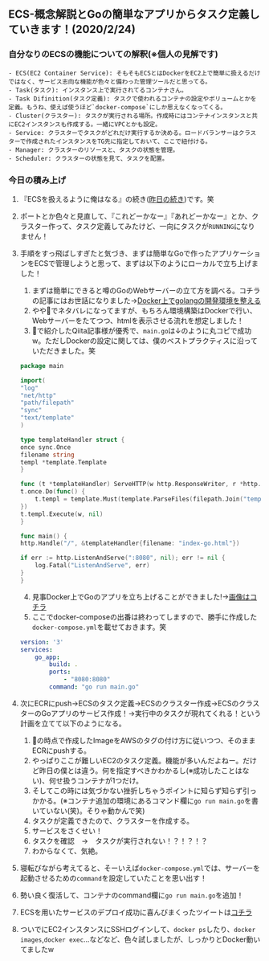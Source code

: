 ## ECS-概念解説とGoの簡単なアプリからタスク定義していきます！(2020/2/24)

### 自分なりのECSの機能についての解釈(※個人の見解です)
    - ECS(EC2 Container Service): そもそもECSとはDockerをEC2上で簡単に扱えるだけではなく、サービス志向な機能が色々と備わった管理ツールだと思ってる。
    - Task(タスク): インスタンス上で実行されてるコンテナさん。
    - Task Difinition(タスク定義): タスクで使われるコンテナの設定やボリュームとかを定義。もうね、使えば使うほど`docker-compose`にしか思えなくなってくる。
    - Cluster(クラスター): タスクが実行される場所。作成時にはコンテナインスタンスと共にEC2インスタンスも作成する。一緒にVPCとかも設定。
    - Service: クラスターでタスクがどれだけ実行するか決める。ロードバランサーはクラスターで作成されたインスタンスをTG先に指定しておいて、ここで紐付ける。
    - Manager: クラスターのリソースと、タスクの状態を管理。
    - Scheduler: クラスターの状態を見て、タスクを配置。

### 今日の積み上げ
1. 『ECSを扱えるように俺はなる』の続き([昨日の続き](https://github.com/Hirochon/til/blob/master/aws/ECS-概念を理解してこーぜ編.md))です。笑
2. ポートとか色々と見直して、『これどーかなー』『あれどーかなー』とか、クラスター作って、タスク定義してみたけど、一向にタスクが`RUNNING`になりません！
3. 手順をすっ飛ばしすぎたと気づき、まずは簡単なGoで作ったアプリケーションをECSで管理しようと思って、まずは以下のようにローカルで立ち上げました！
    1. まずは簡単にできると噂のGoのWebサーバーの立て方を調べる。コチラの記事にはお世話になりました→[Docker上でgolangの開発環境を整える](https://qiita.com/yasuno0327/items/be7fb992054f40b491cc)
    2. やや🔺でネタバレになってますが、もちろん環境構築はDockerで行い、Webサーバーをたてつつ、htmlを表示させる流れを想定しました！
    3. 🔺で紹介したQiita記事様が優秀で、`main.go`は↓のように丸コピで成功w。ただしDockerの設定に関しては、僕のベストプラクティスに沿っていただきました。笑

    ```golang:main.go
    package main

    import(
    "log"
    "net/http"
    "path/filepath"
    "sync"
    "text/template"
    )

    type templateHandler struct {
    once sync.Once
    filename string
    templ *template.Template
    }

    func (t *templateHandler) ServeHTTP(w http.ResponseWriter, r *http.Request) {
    t.once.Do(func() {
        t.templ = template.Must(template.ParseFiles(filepath.Join("templates", t.filename)))
    })
    t.templ.Execute(w, nil)
    }

    func main() {
    http.Handle("/", &templateHandler{filename: "index-go.html"})

    if err := http.ListenAndServe(":8080", nil); err != nil {
        log.Fatal("ListenAndServe", err)
    }
    }
    ```

    4. 見事Docker上でGoのアプリを立ち上げることができました!→[画像はコチラ](https://twitter.com/heacet43/status/1231830408582447105)
    5. ここでdocker-composeの出番は終わってしますので、勝手に作成した`docker-compose.yml`を載せておきます。笑

    ```yaml:docker-compose.yml
    version: '3'
    services:
        go_app:
            build: .
            ports:
                - "8080:8080"
            command: "go run main.go"
    ```

4. 次にECRにpush→ECSのタスク定義→ECSのクラスター作成→ECSのクラスターのGoアプリのサービス作成！→実行中のタスクが現れてくれる！という計画を立てて以下のようになる。
    1. 🔺の時点で作成したImageをAWSのタグの付け方に従いつつ、そのままECRにpushする。
    2. やっぱりここが難しいEC2のタスク定義。機能が多いんだよねー。だけど昨日の僕とは違う。何を指定すべきかわかるし(※成功したことはない)、何せ扱うコンテナが1つだけ。
    3. そしてこの時には気づかない挫折しちゃうポイントに知らず知らず引っかかる。(※コンテナ追加の環境にあるコマンド欄に`go run main.go`を書いていない(笑)。そりゃ動かんで笑)
    4. タスクが定義できたので、クラスターを作成する。
    5. サービスをさくせい！
    6. タスクを確認　→　タスクが実行されない！？！？！？
    7. わからなくて、気絶。
5. 寝転びながら考えてると、そーいえば`docker-compose.yml`では、サーバーを起動させるための`command`を設定していたことを思い出す！
6. 勢い良く復活して、コンテナのcommand欄に`go run main.go`を追加！
7. ECSを用いたサービスのデプロイ成功に喜んびまくったツイートは[コチラ](https://twitter.com/heacet43/status/1231881020577738752?s=20)
8. ついでにEC2インスタンスにSSHログインして、`docker ps`したり、`docker images`,`docker exec`...などなど、色々試しましたが、しっかりとDocker動いてましたw